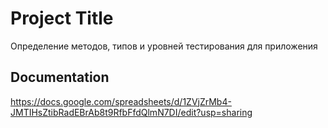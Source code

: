 
# Project Title

Определение методов, типов и уровней тестирования для приложения


## Documentation

https://docs.google.com/spreadsheets/d/1ZVjZrMb4-JMTIHsZtibRadEBrAb8t9RfbFfdQlmN7DI/edit?usp=sharing
